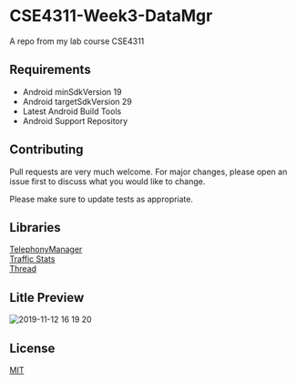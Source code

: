 # CSE4311-Week3-DataMgr
A repo from my lab course CSE4311

## Requirements
  - Android minSdkVersion 19 <br>
  - Android targetSdkVersion 29<br>
  - Latest Android Build Tools<br>
  - Android Support Repository<br>

## Contributing
Pull requests are very much welcome. For major changes, please open an issue first to discuss what you would like to change.

Please make sure to update tests as appropriate.

## Libraries
[TelephonyManager](https://developer.android.com/reference/android/telephony/TelephonyManager)<br>
[Traffic Stats](https://developer.android.com/reference/android/net/TrafficStats.html)<br>
[Thread](https://developer.android.com/reference/java/lang/Thread)
## Litle Preview
![2019-11-12 16 19 20](https://user-images.githubusercontent.com/40062131/68676336-e1221180-056a-11ea-9a27-3a233daf0769.jpg)
## License
[MIT](https://choosealicense.com/licenses/mit/)
